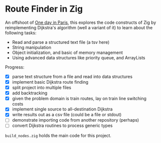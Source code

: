 # Route Finder in Zig

An offshoot of [One day in Paris](https://github.com/ewalk153/onedayinparis), this explores the code constructs of Zig by reimplementing Dijkstra's algorithm (well a variant of it) to learn about the following tasks:

 - Read and parse a structured text file (a tsv here)
 - String manipulation
 - Object initialization, and basic of memory management
 - Using advanced data structures like priority queue, and ArrayLists

Progress:
 - [x] parse text structure from a file and read into data structures
 - [x] implement basic Dijkstra route finding
 - [x] split project into multiple files
 - [x] add backtracking
 - [x] given the problem domain is train routes, lay on train line switching costs
 - [x] implement single source to all-destination Dijkstra
 - [x] write results out as a csv file (could be a file or stdout)
 - [ ] demonstrate importing code from another repository (perhaps)
 - [ ] convert Dijkstra routines to process generic types

`build_nodes.zig` holds the main code for this project.